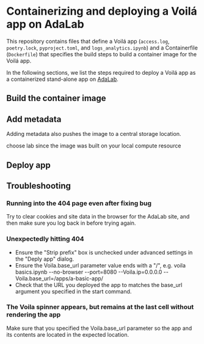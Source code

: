 # Containerizing and deploying a Voilá app on AdaLab
This repository contains files that define a Voilá app (`access.log`, `poetry.lock`, `pyproject.toml`, and `logs_analytics.ipynb`) and a Containerfile (`Dockerfile`) that specifies the build steps to build a container image for the Voilá app.

In the following sections, we list the steps required to deploy a Voilá app as a containerized stand-alone app on [AdaLab](https://adamatics.com/index.php/platform-2/).

## Build the container image


## Add metadata
Adding metadata also pushes the image to a central storage location.

choose lab since the image was built on your local compute resource

## Deploy app


## Troubleshooting
### Running into the 404 page even after fixing bug
Try to clear cookies and site data in the browser for the AdaLab site, and then make sure you log back in before trying again.

### Unexpectedly hitting 404
- Ensure the "Strip prefix" box is unchecked under advanced settings in the "Deply app" dialog.
- Ensure the Voila.base_url parameter value ends with a "/", e.g. 
voila basics.ipynb --no-browser --port=8080 --Voila.ip=0.0.0.0 --Voila.base_url=/apps/a-basic-app/
- Check that the URL you deployed the app to matches the base_url argument you specified in the start command.

### The Voila spinner appears, but remains at the last cell without rendering the app
Make sure that you specified the Voila.base_url parameter so the app and its contents are located in the expected location.
